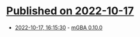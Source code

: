 # [Published on 2022-10-17](index.md)

* [2022-10-17, 16:15:30](https://lobste.rs/s/evrw8y/mgba_0_10_0) - [mGBA 0.10.0](https://mgba.io/2022/10/11/mgba-0.10.0/)
